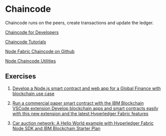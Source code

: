 # Chaincode

Chaincode runs on the peers, create transactions and update the ledger.

[Chaincode for Developers](https://hyperledger-fabric.readthedocs.io/en/release-1.3/chaincode4ade.html)

[Chaincode Tutorials](https://hyperledger-fabric.readthedocs.io/en/release-1.3/chaincode.html)

[Node Fabric Chaincode on Github](https://github.com/hyperledger/fabric-chaincode-node)

[Node Chaincode Utilities](https://github.com/wearetheledger/fabric-node-chaincode-utils)

## Exercises

1. [Develop a Node.js smart contract and web app for a Global Finance with blockchain use case](https://developer.ibm.com/patterns/global-financing-use-case-for-blockchain/)

2. [Run a commercial paper smart contract with the IBM Blockchain VSCode extension
Develop blockchain apps and smart contracts easily with this new extension and the latest Hyperledger Fabric features](https://developer.ibm.com/tutorials/run-commercial-paper-smart-contract-with-ibm-blockchain-vscode-extension/)

3. [Car auction network: A Hello World example with Hyperledger Fabric Node SDK and IBM Blockchain Starter Plan](https://developer.ibm.com/patterns/car-auction-network-hyperledger-fabric-node-sdk-starter-plan/)
